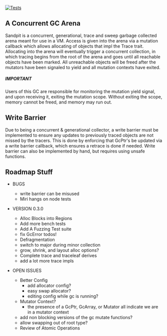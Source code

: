 
[![Tests](https://github.com/Nilando/sandpit/actions/workflows/rust.yml/badge.svg)](https://github.com/Nilando/sandpit/actions/workflows/rust.yml)

## A Concurrent GC Arena
Sandpit is a concurrent, generational, trace and sweep garbage collected arena meant for use in a VM. Access is given into the arena via a mutation callback which allows allocating of objects that impl the Trace trait. Allocating into the arena will eventually trigger a concurrent collection, in which tracing begins from the root of the arena and goes until all reachable objects have been marked. All unreachable objects will be freed after the mutators have been signaled to yield and all mutation contexts have exited.

##### *IMPORTANT*
Users of this GC are responsible for monitoring the mutation yield signal, and upon receiving it, exiting the mutation scope. Without exiting the scope, memory cannot be freed, and memory may run out.

## Write Barrier
Due to being a concurrent & generational collector, a write barrier must be implemented to ensure any updates to previously traced objects are not missed by the tracers. This is done by enforcing that GcPtr's be updated via a write barrier callback, which ensures a retrace is done if needed. Write barrier can also be implemented by hand, but requires using unsafe functions.



## Roadmap Stuff

- BUGS
    - write barrier can be misused
    - Miri hangs on node tests

- VERSION 0.3.0
    - Alloc Blocks into Regions
    - Add more bench tests
    - Add A Fuzzing Test suite
    - fix GcError todos!
    - Defragmentation
    - switch to major during minor collection
    - grow, shrink, and layout alloc options?
    - Complete trace and traceleaf derives
    - add a lot more trace impls

- OPEN ISSUES
    - Better Config
        - add allocator config?
        - easy swap allocator?
        - editing config while gc is running?
    - Mutator Context?
        - the presence of a GcPtr, GcArray, or Mutator all indicate we are in a mutator context
    - add non blocking versions of the gc mutate functions?
    - allow swapping out of root type?
    - Review of Atomic Operations
